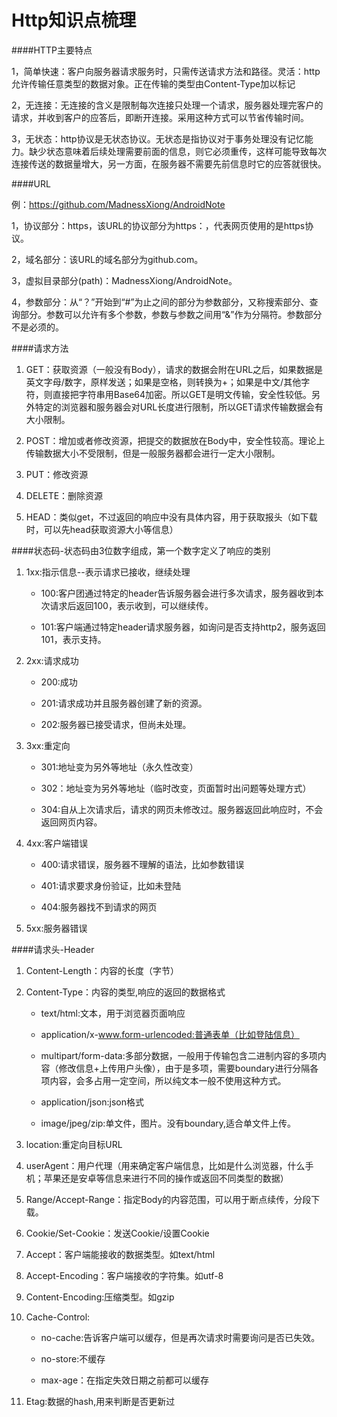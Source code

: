 # Http知识点梳理

####HTTP主要特点


1，简单快速：客户向服务器请求服务时，只需传送请求方法和路径。灵活：http允许传输任意类型的数据对象。正在传输的类型由Content-Type加以标记

2，无连接：无连接的含义是限制每次连接只处理一个请求，服务器处理完客户的请求，并收到客户的应答后，即断开连接。采用这种方式可以节省传输时间。

3，无状态：http协议是无状态协议。无状态是指协议对于事务处理没有记忆能力。缺少状态意味着后续处理需要前面的信息，则它必须重传，这样可能导致每次连接传送的数据量增大，另一方面，在服务器不需要先前信息时它的应答就很快。


####URL

例：https://github.com/MadnessXiong/AndroidNote

1，协议部分：https，该URL的协议部分为https：，代表网页使用的是https协议。

2，域名部分：该URL的域名部分为github.com。

3，虚拟目录部分(path)：MadnessXiong/AndroidNote。

4，参数部分：从“？”开始到“#”为止之间的部分为参数部分，又称搜索部分、查询部分。参数可以允许有多个参数，参数与参数之间用“&”作为分隔符。参数部分不是必须的。


####请求方法

1. GET：获取资源（一般没有Body），请求的数据会附在URL之后，如果数据是英文字母/数字，原样发送；如果是空格，则转换为+；如果是中文/其他字符，则直接把字符串用Base64加密。所以GET是明文传输，安全性较低。另外特定的浏览器和服务器会对URL长度进行限制，所以GET请求传输数据会有大小限制。

2. POST：增加或者修改资源，把提交的数据放在Body中，安全性较高。理论上传输数据大小不受限制，但是一般服务器都会进行一定大小限制。

3. PUT：修改资源

4. DELETE：删除资源

5. HEAD：类似get，不过返回的响应中没有具体内容，用于获取报头（如下载时，可以先head获取资源大小等信息）


####状态码-状态码由3位数字组成，第一个数字定义了响应的类别

1. 1xx:指示信息--表示请求已接收，继续处理

     - 100:客户团通过特定的header告诉服务器会进行多次请求，服务器收到本次请求后返回100，表示收到，可以继续传。
     
     - 101:客户端通过特定header请求服务器，如询问是否支持http2，服务返回101，表示支持。

2. 2xx:请求成功

      - 200:成功
      
      - 201:请求成功并且服务器创建了新的资源。
      
      - 202:服务器已接受请求，但尚未处理。

3. 3xx:重定向

      - 301:地址变为另外等地址（永久性改变）
      
      - 302：地址变为另外等地址（临时改变，页面暂时出问题等处理方式）
      
      - 304:自从上次请求后，请求的网页未修改过。服务器返回此响应时，不会返回网页内容。

4. 4xx:客户端错误

      - 400:请求错误，服务器不理解的语法，比如参数错误
      
      - 401:请求要求身份验证，比如未登陆
      
      - 404:服务器找不到请求的网页

5. 5xx:服务器错误


####请求头-Header

1. Content-Length：内容的长度（字节）

2. Content-Type：内容的类型,响应的返回的数据格式

     - text/html:文本，用于浏览器页面响应

     - application/x-www.form-urlencoded:普通表单（比如登陆信息）

     - multipart/form-data:多部分数据，一般用于传输包含二进制内容的多项内容（修改信息+上传用户头像），由于是多项，需要boundary进行分隔各项内容，会多占用一定空间，所以纯文本一般不使用这种方式。
    
     - application/json:json格式

     - image/jpeg/zip:单文件，图片。没有boundary,适合单文件上传。

3. location:重定向目标URL

4. userAgent：用户代理（用来确定客户端信息，比如是什么浏览器，什么手机；苹果还是安卓等信息来进行不同的操作或返回不同类型的数据）

5. Range/Accept-Range：指定Body的内容范围，可以用于断点续传，分段下载。

6. Cookie/Set-Cookie：发送Cookie/设置Cookie

7. Accept：客户端能接收的数据类型。如text/html

8. Accept-Encoding：客户端接收的字符集。如utf-8

9. Content-Encoding:压缩类型。如gzip

10. Cache-Control:
      - no-cache:告诉客户端可以缓存，但是再次请求时需要询问是否已失效。

      - no-store:不缓存

      - max-age：在指定失效日期之前都可以缓存

11.  Etag:数据的hash,用来判断是否更新过

